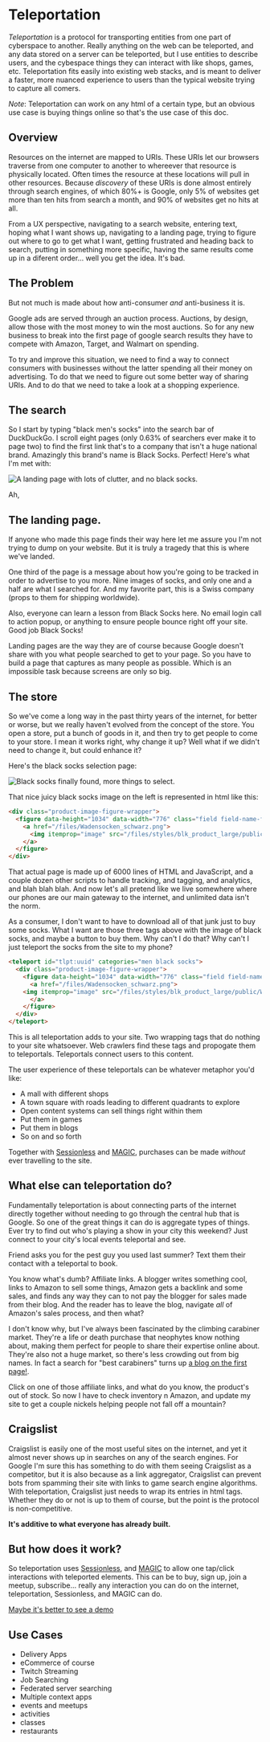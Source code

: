 # Teleportation

*Teleportation* is a protocol for transporting entities from one part of cyberspace to another. 
Really anything on the web can be teleported, and any data stored on a server can be teleported, but I use entities to describe users, and the cybespace things they can interact with like shops, games, etc.
Teleportation fits easily into existing web stacks, and is meant to deliver a faster, more nuanced experience to users than the typical website trying to capture all comers.

*Note*: Teleportation can work on any html of a certain type, but an obvious use case is buying things online so that's the use case of this doc. 

## Overview

Resources on the internet are mapped to URIs. 
These URIs let our browsers traverse from one computer to another to whereever that resource is physically located.
Often times the resource at these locations will pull in other resources.
Because *discovery* of these URIs is done almost entirely through search engines, of which 80%+ is Google, only 5% of websites get more than ten hits from search a month, and 90% of websites get no hits at all.

From a UX perspective, navigating to a search website, entering text, hoping what I want shows up, navigating to a landing page, trying to figure out where to go to get what I want, getting frustrated and heading back to search, putting in something more specific, having the same results come up in a diferent order... well you get the idea.
It's bad.

## The Problem

But not much is made about how anti-consumer *and* anti-business it is. 

Google ads are served through an auction process.
Auctions, by design, allow those with the most money to win the most auctions.
So for any new business to break into the first page of google search results they have to compete with Amazon, Target, and Walmart on spending.

To try and improve this situation, we need to find a way to connect consumers with businesses without the latter spending all their money on advertising.
To do that we need to figure out some better way of sharing URIs. 
And to do that we need to take a look at a shopping experience.

## The search

So I start by typing "black men's socks" into the search bar of DuckDuckGo.
I scroll eight pages (only 0.63% of searchers ever make it to page two) to find the first link that's to a company that isn't a huge national brand. 
Amazingly this brand's name is Black Socks. 
Perfect!
Here's what I'm met with:

![A landing page with lots of clutter, and no black socks.](https://github.com/planet-nine-app/teleportation/blob/main/black-socks-landing-page.png)

Ah, 

## The landing page. 

If anyone who made this page finds their way here let me assure you I'm not trying to dump on your website.
But it is truly a tragedy that this is where we've landed.

One third of the page is a message about how you're going to be tracked in order to advertise to you more.
Nine images of socks, and only one and a half are what I searched for.
And my favorite part, this is a Swiss company (props to them for shipping worldwide). 

Also, everyone can learn a lesson from Black Socks here.
No email login call to action popup, or anything to ensure people bounce right off your site.
Good job Black Socks!

Landing pages are the way they are of course because Google doesn't share with you what people searched to get to your page.
So you have to build a page that captures as many people as possible.
Which is an impossible task because screens are only so big.

## The store

So we've come a long way in the past thirty years of the internet, for better or worse, but we really haven't evolved from the concept of the store.
You open a store, put a bunch of goods in it, and then try to get people to come to your store.
I mean it works right, why change it up?
Well what if we didn't need to change it, but could enhance it?

Here's the black socks selection page:

![Black socks finally found, more things to select.](https://github.com/planet-nine-app/teleportation/blob/main/black-socks-selection.png)

That nice juicy black socks image on the left is represented in html like this:

```html
<div class="product-image-figure-wrapper">
  <figure data-height="1034" data-width="776" class="field field-name-field-product-image field-type-image field-label-hidden">
    <a href="/files/Wadensocken_schwarz.png">
      <img itemprop="image" src="/files/styles/blk_product_large/public/Wadensocken_schwarz.png?itok=KbRvDrxG" alt="Wadensocken Classic in Schwarz">
    </a> 
  </figure>
</div>
```

That actual page is made up of 6000 lines of HTML and JavaScript, and a couple dozen other scripts to handle tracking, and tagging, and analytics, and blah blah blah.
And now let's all pretend like we live somewhere where our phones are our main gateway to the internet, and unlimited data isn't the norm.

As a consumer, I don't want to have to download all of that junk just to buy some socks. 
What I want are those three tags above with the image of black socks, and maybe a button to buy them.
Why can't I do that?
Why can't I just teleport the socks from the site to my phone?

```html
<teleport id="tlpt:uuid" categories="men black socks">
  <div class="product-image-figure-wrapper">
    <figure data-height="1034" data-width="776" class="field field-name-field-product-image field-type-image field-label-hidden">
      <a href="/files/Wadensocken_schwarz.png">
	<img itemprop="image" src="/files/styles/blk_product_large/public/Wadensocken_schwarz.png?itok=KbRvDrxG" alt="Wadensocken Classic in Schwarz">
      </a> 
    </figure>
  </div>
</teleport>
```

This is all teleportation adds to your site. 
Two wrapping tags that do nothing to your site whatsoever.
Web crawlers find these tags and propogate them to teleportals. 
Teleportals connect users to this content.

The user experience of these teleportals can be whatever metaphor you'd like:

* A mall with different shops
* A town square with roads leading to different quadrants to explore
* Open content systems can sell things right within them
* Put them in games
* Put them in blogs
* So on and so forth

Together with [Sessionless](https://github.com/planet-nine-app/sessionless) and [MAGIC](https://github.com/planet-nine-app/MAGIC), purchases can be made *without* ever travelling to the site. 

## What else can teleportation do?

Fundamentally teleportation is about connecting parts of the internet directly together without needing to go through the central hub that is Google.
So one of the great things it can do is aggregate types of things. 
Ever try to find out who's playing a show in your city this weekend?
Just connect to your city's local events teleportal and see.

Friend asks you for the pest guy you used last summer?
Text them their contact with a teleportal to book.

You know what's dumb? 
Affiliate links.
A blogger writes something cool, links to Amazon to sell some things, Amazon gets a backlink and some sales, and finds any way they can to not pay the blogger for sales made from their blog.
And the reader has to leave the blog, navigate *all* of Amazon's sales process, and then what?

I don't know why, but I've always been fascinated by the climbing carabiner market. 
They're a life or death purchase that neophytes know nothing about, making them perfect for people to share their expertise online about.
They're also not a huge market, so there's less crowding out from big names. 
In fact a search for "best carabiners" turns up [a blog on the first page!].

Click on one of those affiliate links, and what do you know, the product's out of stock. 
So now I have to check inventory n Amazon, and update my site to get a couple nickels helping people not fall off a mountain?

## Craigslist

Craigslist is easily one of the most useful sites on the internet, and yet it almost never shows up in searches on any of the search engines.
For Google I'm sure this has something to do with them seeing Craigslist as a competitor, but it is also because as a link aggregator, Craigslist can prevent bots from spamming their site with links to game search engine algorithms.
With teleportation, Craigslist just needs to wrap its entries in html tags. 
Whether they do or not is up to them of course, but the point is the protocol is non-competitive.

**It's additive to what everyone has already built.**

## But how does it work?

So teleportation uses [Sessionless](www.github.com/planet-nine-app/sessionless), and [MAGIC](www.github.com/planet-nine-app/MAGIC) to allow one tap/click interactions with teleported elements.
This can be to buy, sign up, join a meetup, subscribe... really any interaction you can do on the internet, teleportation, Sessionless, and MAGIC can do. 

[Maybe it's better to see a demo][video]



## Use Cases

* Delivery Apps
* eCommerce of course
* Twitch Streaming
* Job Searching
* Federated server searching
* Multiple context apps
* events and meetups
* activities
* classes
* restaurants

[a blog on the first page!]: https://www.thewanderingclimber.com/best-rock-climbing-carabiners/
[video]: https://vimeo.com/1037625246?share=copy#t=0

